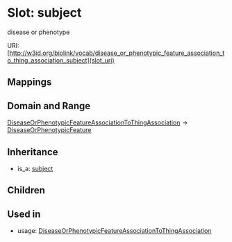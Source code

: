 # Slot: subject


disease or phenotype

URI: [http://w3id.org/biolink/vocab/disease_or_phenotypic_feature_association_to_thing_association_subject](slot_uri)
## Mappings

## Domain and Range

[DiseaseOrPhenotypicFeatureAssociationToThingAssociation](DiseaseOrPhenotypicFeatureAssociationToThingAssociation.md) -> [DiseaseOrPhenotypicFeature](DiseaseOrPhenotypicFeature.md)
## Inheritance

 *  is_a: [subject](subject.md)
## Children

## Used in

 *  usage: [DiseaseOrPhenotypicFeatureAssociationToThingAssociation](DiseaseOrPhenotypicFeatureAssociationToThingAssociation.md)
